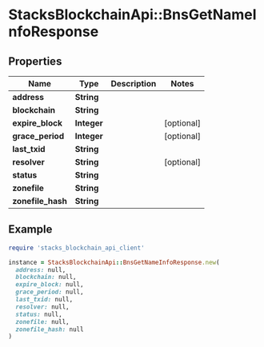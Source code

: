 # StacksBlockchainApi::BnsGetNameInfoResponse

## Properties

| Name | Type | Description | Notes |
| ---- | ---- | ----------- | ----- |
| **address** | **String** |  |  |
| **blockchain** | **String** |  |  |
| **expire_block** | **Integer** |  | [optional] |
| **grace_period** | **Integer** |  | [optional] |
| **last_txid** | **String** |  |  |
| **resolver** | **String** |  | [optional] |
| **status** | **String** |  |  |
| **zonefile** | **String** |  |  |
| **zonefile_hash** | **String** |  |  |

## Example

```ruby
require 'stacks_blockchain_api_client'

instance = StacksBlockchainApi::BnsGetNameInfoResponse.new(
  address: null,
  blockchain: null,
  expire_block: null,
  grace_period: null,
  last_txid: null,
  resolver: null,
  status: null,
  zonefile: null,
  zonefile_hash: null
)
```

